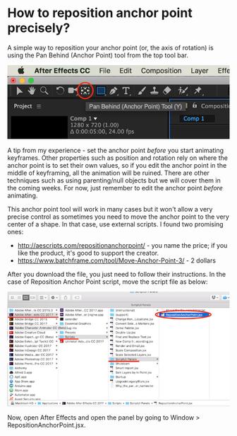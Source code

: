 # How to reposition anchor point precisely?
 
A simple way to reposition your anchor point (or, the axis of rotation) is using the Pan Behind (Anchor Point) tool from the top tool bar.
 
 ![anchor point tool](../images/w5/anchor-tool.png)
 
A tip from my experience - set the anchor point *before* you start animating keyframes. Other properties such as position and rotation rely on where the anchor point is to set their own values, so if you edit the anchor point in the middle of keyframing, all the animation will be ruined. There are other techniques such as using parenting/null objects but we will cover them in the coming weeks. For now, just remember to edit the anchor point *before* animating.
 
This anchor point tool will work in many cases but it won't allow a very precise control as sometimes you need to move the anchor point to the very center of a shape. In that case, use external scripts. I found two promising ones:
 
- http://aescripts.com/repositionanchorpoint/  - you name the price; if you like the product, it's good to support the creator.
- https://www.batchframe.com/tool/Move-Anchor-Point-3/  - 2 dollars
 
 After you download the file, you just need to follow their instructions. In the case of Reposition Anchor Point script, move the script file as below:
 
 ![repositin anchor](../images/w5/anchor-path.png)
 
 Now, open After Effects and open the panel by going to Window > RepositionAnchorPoint.jsx.
 
 
 
 

